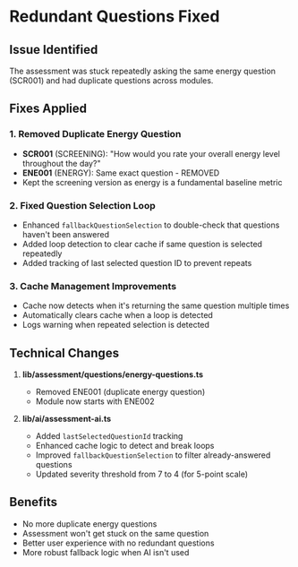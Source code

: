 # Redundant Questions Fixed

## Issue Identified

The assessment was stuck repeatedly asking the same energy question (SCR001) and had duplicate questions across modules.

## Fixes Applied

### 1. Removed Duplicate Energy Question

- **SCR001** (SCREENING): "How would you rate your overall energy level throughout the day?"
- **ENE001** (ENERGY): Same exact question - REMOVED
- Kept the screening version as energy is a fundamental baseline metric

### 2. Fixed Question Selection Loop

- Enhanced `fallbackQuestionSelection` to double-check that questions haven't been answered
- Added loop detection to clear cache if same question is selected repeatedly
- Added tracking of last selected question ID to prevent repeats

### 3. Cache Management Improvements

- Cache now detects when it's returning the same question multiple times
- Automatically clears cache when a loop is detected
- Logs warning when repeated selection is detected

## Technical Changes

1. **lib/assessment/questions/energy-questions.ts**

   - Removed ENE001 (duplicate energy question)
   - Module now starts with ENE002

2. **lib/ai/assessment-ai.ts**
   - Added `lastSelectedQuestionId` tracking
   - Enhanced cache logic to detect and break loops
   - Improved `fallbackQuestionSelection` to filter already-answered questions
   - Updated severity threshold from 7 to 4 (for 5-point scale)

## Benefits

- No more duplicate energy questions
- Assessment won't get stuck on the same question
- Better user experience with no redundant questions
- More robust fallback logic when AI isn't used
